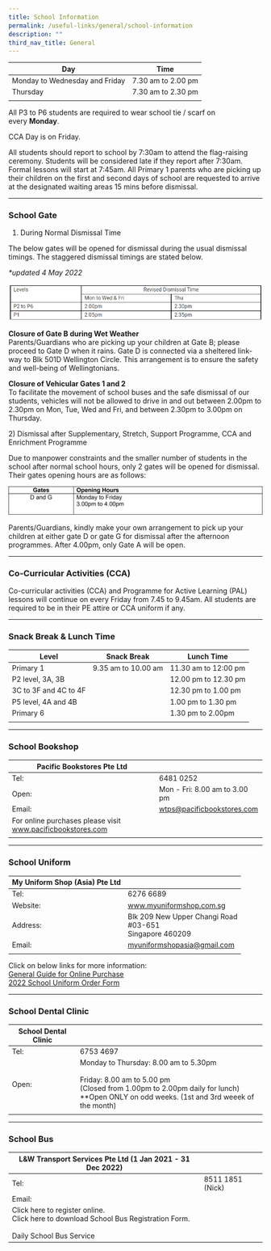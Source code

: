 ```yaml
---
title: School Information
permalink: /useful-links/general/school-information
description: ""
third_nav_title: General
---
```

| Day | Time |
|---|---|
| Monday to Wednesday and Friday | 7.30 am to 2.00 pm |
| Thursday | 7.30 am to 2.30 pm |
| | |

All P3 to P6 students are required to wear school tie / scarf on every **Monday**.

CCA Day is on Friday.

All students should report to school by 7:30am to attend the flag-raising ceremony. Students will be considered late if they report after 7:30am. Formal lessons will start at 7:45am. All Primary 1 parents who are picking up their children on the first and second days of school are requested to arrive at the designated waiting areas 15 mins before dismissal.

--------
### School Gate

1) During Normal Dismissal Time  

The below gates will be opened for dismissal during the usual dismissal timings. The staggered dismissal timings are stated below.

_\*updated 4 May 2022_

![](/images/DISMISSAL%20TIME.png)

**Closure of Gate B during Wet Weather** <br>
Parents/Guardians who are picking up your children at Gate B; please proceed to Gate D when it rains. Gate D is connected via a sheltered link-way to Blk 501D Wellington Circle. This arrangement is to ensure the safety and well-being of Wellingtonians.

**Closure of Vehicular Gates 1 and 2** <br>
To facilitate the movement of school buses and the safe dismissal of our students, vehicles will not be allowed to drive in and out between 2.00pm to 2.30pm on Mon, Tue, Wed and Fri, and between 2.30pm to 3.00pm on Thursday.

2) Dismissal after Supplementary, Stretch, Support Programme, CCA and Enrichment Programme

Due to manpower constraints and the smaller number of students in the school after normal school hours, only 2 gates will be opened for dismissal. Their gates opening hours are as follows:

![](/images/GATEHOURS2.png)

Parents/Guardians, kindly make your own arrangement to pick up your children at either gate D or gate G for dismissal after the afternoon programmes. After 4.00pm, only Gate A will be open.

--------

### Co-Curricular Activities (CCA)

Co-curricular activities (CCA) and Programme for Active Learning (PAL) lessons will continue on every Friday from 7.45 to 9.45am. All students are required to be in their PE attire or CCA uniform if any.

---------

### Snack Break & Lunch Time

| Level | Snack Break | Lunch Time |
|---|---|---|
| Primary 1 | 9.35 am to 10.00 am | 11.30 am to 12:00 pm |
|  P2 level, 3A, 3B |  | 12.00 pm to 12.30 pm  |
|  3C to 3F and 4C to 4F |  | 12.30 pm to 1.00 pm  |
| P5 level, 4A and 4B |  | 1.00 pm to 1.30 pm |
| Primary 6 |  | 1.30 pm to 2.00pm |
| | | |

---------

### School Bookshop

| Pacific Bookstores Pte Ltd |  |
|---|---|
| Tel:  | 6481 0252 |
| Open: | Mon - Fri:  8.00 am to 3.00 pm |
| Email: | wtps@pacificbookstores.com |
| For online purchases please visit www.pacificbookstores.com |  |
| | | 

------

### School Uniform

| My Uniform Shop (Asia) Pte Ltd |  |
|---|---|
| Tel: | 6276 6689 |
| Website: | www.myuniformshop.com.sg |
| Address: | Blk 209 New Upper Changi Road<br>#03-651 <br>Singapore 460209 |
| Email:  | myuniformshopasia@gmail.com |
| | |

Click on below links for more information:  
[General Guide for Online Purchase](/files/My%20Uniform%20Shop%20ASIA%20Pte%20Ltd%20-%20General%20Guide%20to%20Online%20Purchase.pdf) <br>
[2022 School Uniform Order Form](/files/My%20Uniform%20Shop%20ASIA%20Pte%20Ltd%20-%202022%20Order%20Form.pdf)

------

### School Dental Clinic

| School Dental Clinic |  |
|---|---|
| Tel: | 6753 4697 |
| Open: | Monday to Thursday: 8.00 am to 5.30pm<br><br>Friday: 8.00 am to 5.00 pm <br>(Closed from 1.00pm to 2.00pm daily for lunch)<br> **Open ONLY on odd weeks. (1st and 3rd weeek of the month) |
| | |

--------------

### School Bus

| L&W Transport Services Pte Ltd (1 Jan 2021 - 31 Dec 2022) |  |
|---|---|
| Tel: | 8511 1851 (Nick)  |
| Email: |  |
| Click here to register online.<br>Click here  to download School Bus Registration Form.<br><br>Daily School Bus Service |  |